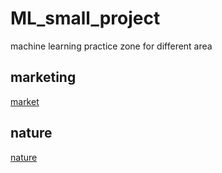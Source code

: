 # ML_small_project
machine learning practice zone for different area

## marketing
[market](marketing/README.md)

## nature
[nature](nature/README.md)
